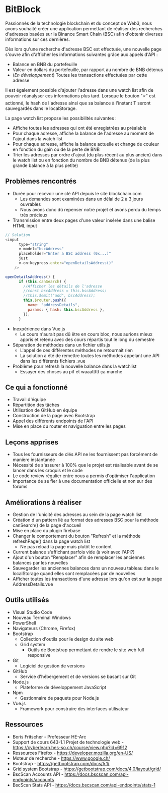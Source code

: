 # BitBlock

Passionnés de la technologie blockchain et du concept de Web3, nous avons souhaité créer une application permettant de réaliser des recherches d'adresses basées sur la Binance Smart Chain (BSC) afin d'obtenir diverses informations sur ces dernières.

Dès lors qu'une recherche d'adresse BSC est effectuée, une nouvelle page s'ouvre afin d'afficher les informations suivantes grâce aux appels d'API :

- Balance en BNB du portefeuille
- Valeur en dollars du portefeuille, par rapport au nombre de BNB détenus
- (*En développement*) Toutes les transactions effectuées par cette adresse

Il est également possible d'ajouter l'adresse dans une watch list afin de pouvoir réanalyser ces informations plus tard. Lorsque le bouton "⭐️" est actionné, le hash de l'adresse ainsi que sa balance à l'instant T seront sauvegardés dans le localStorage.

La page watch list propose les possibilités suivantes :

- Affiche toutes les adresses qui ont été enregistrées au préalable
- Pour chaque adresse, affiche la balance de l'adresse au moment de l'ajout dans la watch list
- Pour chaque adresse, affiche la balance actuelle et change de couleur en fonction du gain ou de la perte de BNB
- Trier les adresses par ordre d'ajout (du plus récent au plus ancien) dans le watch list ou en fonction du nombre de BNB détenus (de la plus grande balance à la plus petite)

## Problèmes rencontrés

- Durée pour recevoir une clé API depuis le site blockchain.com
  - Les demandes sont examinées dans un délai de 2 à 3 jours ouvrables
  - Nous avons donc dû repenser notre projet et avons perdu du temps très précieux
- Transmission entre deux pages d'une valeur insérée dans une balise HTML input

```javascript
// Solution
<input
      type="string"
      v-model="bscAddress"
      placeholder="Enter a BSC address (0x...)"
      just
      v-on:keypress.enter="openDetailsAddress()"
    />

openDetailsAddress() {
      if (this.canSearch) {
        //Afficher les détails de l'adresse
        //const bscAddress = this.bscAddress;
        //this.$emit("add", bscAddress);
        this.$router.push({
          name: "addressDetails",
          params: { hash: this.bscAddress },
        });
      }
```

- Inexpérience dans Vue.js
  - Le cours n'aurait pas dû être en cours bloc, nous aurions mieux appris et retenu  avec des cours répartis tout le long du semestre
- Séparation de méthodes dans un fichier utils.js
  - L'appel de ces différentes méthodes ne retournait rien
  - La solution a été de remettre toutes les méthodes appelant une API dans les différents fichiers .vue
- Problème pour refresh la nouvelle balance dans la watchlist
  - Essayer des choses au pif et waaattttt ça marche


## Ce qui a fonctionné

- Travail d'équipe
- Répartition des tâches
- Utilisation de GitHub en équipe
- Construction de la page avec Bootstrap
- Appel des différents endpoints de l'API
- Mise en place du router et naviguation entre les pages

## Leçons apprises

- Tous les fournisseurs de clés API ne les fournissent pas forcément de manière instantanée
- Nécessité de s'assurer à 100% que le projet est réalisable avant de se lancer dans les croquis et le code
- Le code review régulier entre nous a permis d'optimiser l'application
- Importance de se fier à une documentation officielle et non sur des forums

## Améliorations à réaliser

- Gestion de l'unicité des adresses au sein de la page watch list
- Création d'un pattern lié au format des adresses BSC pour la méthode canSearch() de la page d'accueil
- Mise en place du plugin firebase
- Changer le comportement du bouton "Refresh" et la méthode refreshPage() dans la page watch list
  - Ne pas reload la page mais plutôt le content
- Current balance s'affichant parfois vide (à voir avec l'API?)
- Ajout d'un bouton "Remplacer" afin de remplacer les anciennes balances par les nouvelles
- Sauvegarder les anciennes balances dans un nouveau tableau dans le localStorage quand elles sont remplacées par de nouvelles
- Afficher toutes les transactions d'une adresse lors qu'on est sur la page AddressDetails.vue

## Outils utilisés

- Visual Studio Code
- Nouveau Terminal Windows
- PowerShell
- Navigateurs (Chrome, Firefox)
- Bootstrap
  - Collection d'outils pour le design du site web
  - Grid system
    - Outils de Bootstrap permettant de rendre le site web full responsive
- Git
  - Logiciel de gestion de versions
- GitHub
  - Service d'hébergement et de versions se basant sur Git
- Node.js
  - Plateforme de développement JavaScript
- Npm
  - Gestionnaire de paquets pour Node.js
- Vue.js
  - Framework pour construire des interfaces utilisateur

## Ressources

- Boris Fritscher - Professeur HE-Arc
- Support de cours 643-1.1 Projet de technologie web - https://cyberlearn.hes-so.ch/course/view.php?id=6912
- Ressources Firefox - https://developer.mozilla.org/en-US/
- Moteur de recherche - https://www.google.ch/
- Bootstrap - https://getbootstrap.com/docs/5.1/
- Grid system Bootstrap - https://getbootstrap.com/docs/4.0/layout/grid/
- BscScan Accounts API - https://docs.bscscan.com/api-endpoints/accounts
- BscScan Stats API - https://docs.bscscan.com/api-endpoints/stats-1

